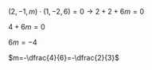$(2,-1,m) \cdot (1,-2,6 ) =0 \rightarrow 2+2+6m=0$

$4+6m=0$

$6m =-4$

$m=-\dfrac{4}{6}=-\dfrac{2}{3}$